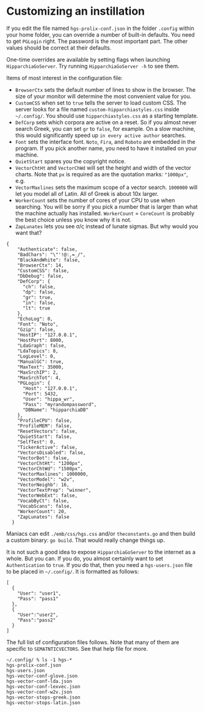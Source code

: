 # Customizing an instillation

If you edit the file named `hgs-prolix-conf.json` in the folder `.config` within your home folder, you can override a number of built-in defaults. 
You need to get `PGLogin` right. The password is the most important part. The other values should be correct at their defaults.

One-time overrides are available by setting flags when launching `HipparchiaGoServer`. Try running `HipparchiaGoServer -h` to see them.

Items of most interest in the configuration file:

* `BrowserCtx` sets the default number of lines to show in the browser. The size of your monitor will determine the most convenient value for you.
* `CustomCSS` when set to `true` tells the server to load custom CSS. The server looks for a file named `custom-hipparchiastyles.css` inside `~/.config/`. You should use `hipparchiastyles.css` as a starting template.
* `DefCorp` sets which corpora are active on a reset. So if you almost never search Greek, you can set `gr` to `false`, for example. On a slow machine, this would significantly speed up `in every active author` searches.
* `Font` sets the interface font. `Noto`, `Fira`, and `Roboto` are embedded in the program. If you pick another name, you need to have it installed on your machine. 
* `QuietStart` spares you the copyright notice.
* `VectorChtHt` and `VectorChWd` will set the height and width of the vector charts. Note that `px` is required as are the quotation marks: `"1000px"`, e.g.
* `VectorMaxlines` sets the maximum scope of a vector search. `1000000` will let you model all of Latin. All of Greek is about 10x larger.
* `WorkerCount` sets the number of cores of your CPU to use when searching. You will be sorry if you pick a number that is larger than what the machine actually has installed. `WorkerCount` = `CoreCount` is probably the best choice unless you know why it is not.
* `ZapLunates` lets you see σ/ς instead of lunate sigmas. But why would you want that?


```
{
    "Authenticate": false,
    "BadChars": "\"'!@:,=_/",
    "BlackAndWhite": false,
    "BrowserCtx": 14,
    "CustomCSS": false,
    "DbDebug": false,
    "DefCorp": {
      "ch": false,
      "dp": false,
      "gr": true,
      "in": false,
      "lt": true
    },
    "EchoLog": 0,
    "Font": "Noto",
    "Gzip": false,
    "HostIP": "127.0.0.1",
    "HostPort": 8000,
    "LdaGraph": false,
    "LdaTopics": 8,
    "LogLevel": 0,
    "ManualGC": true,
    "MaxText": 35000,
    "MaxSrchIP": 2,
    "MaxSrchTot": 4,
    "PGLogin": {
      "Host": "127.0.0.1",
      "Port": 5432,
      "User": "hippa_wr",
      "Pass": "myrandompassword",
      "DBName": "hipparchiaDB"
    },
    "ProfileCPU": false,
    "ProfileMEM": false,
    "ResetVectors": false,
    "QuietStart": false,
    "SelfTest": 0,
    "TickerActive": false,
    "VectorsDisabled": false,
    "VectorBot": false,
    "VectorChtHt": "1200px",
    "VectorChtWd": "1500px",
    "VectorMaxlines": 1000000,
    "VectorModel": "w2v",
    "VectorNeighb": 16,
    "VectorTextPrep": "winner",
    "VectorWebExt": false,
    "VocabByCt": false,
    "VocabScans": false,
    "WorkerCount": 20,
    "ZapLunates": false
  }
```

Maniacs can edit `./emb/css/hgs.css` and/or `theconstants.go` and then build a custom binary: `go build`. That would really change things up. 

It is not such a good idea to expose `HipparchiaGoServer` to the internet as a whole. But you can. If you do, 
you almost certainly want to set `Authentication` to `true`. If you do that, then you need a `hgs-users.json` file to be 
placed in `~/.config/`. It is formatted as follows:

```
[
  {
    "User": "user1",
    "Pass": "pass1"
  },
  {
    "User":"user2",
    "Pass":"pass2"
  }
]
```

The full list of configuration files follows. Note that many of them are specific to `SEMATNTICVECTORS`. See that help file for more.

```
~/.config/ % ls -1 hgs-*
hgs-prolix-conf.json
hgs-users.json
hgs-vector-conf-glove.json
hgs-vector-conf-lda.json
hgs-vector-conf-lexvec.json
hgs-vector-conf-w2v.json
hgs-vector-stops-greek.json
hgs-vector-stops-latin.json
```
